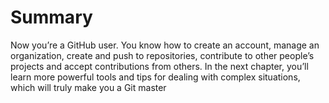 # Summary
Now you’re a GitHub user. You know how to create an account, manage an organization, create and
push to repositories, contribute to other people’s projects and accept contributions from others. In
the next chapter, you’ll learn more powerful tools and tips for dealing with complex situations,
which will truly make you a Git master
